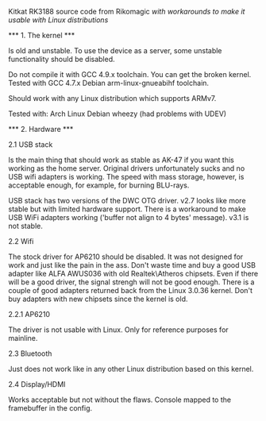 Kitkat RK3188 source code from Rikomagic
_with workarounds to make it usable with Linux distributions_

*** 1. The kernel ***

Is old and unstable. To use the device as a server, some unstable
functionality should be disabled.

Do not compile it with GCC 4.9.x toolchain. You can get the broken kernel.
Tested with GCC 4.7.x Debian arm-linux-gnueabihf toolchain.

Should work with any Linux distribution which supports ARMv7.

Tested with:
Arch Linux
Debian wheezy (had problems with UDEV)

*** 2. Hardware ***

2.1 USB stack

Is the main thing that should work as stable as AK-47 if you want this
working as the home server. Original drivers unfortunately sucks and no
USB wifi adapters is working. The speed with mass storage, however, is
acceptable enough, for example, for burning BLU-rays.

USB stack has two versions of the DWC OTG driver.
v2.7 looks like more stable but with limited hardware support. There is
a workaround to make USB WiFi adapters working ('buffer not align to 4 bytes'
message).
v3.1 is not stable.

2.2 Wifi

The stock driver for AP6210 should be disabled. It was not designed for
work and just like the pain in the ass. Don't waste time and buy a good USB
adapter like ALFA AWUS036 with old Realtek\Atheros chipsets. Even if there
will be a good driver, the signal strengh will not be good enough. There is
a couple of good adapters returned back from the Linux 3.0.36 kernel.
Don't buy adapters with new chipsets since the kernel is old.

2.2.1 AP6210

The driver is not usable with Linux. Only for reference purposes for mainline.

2.3 Bluetooth

Just does not work like in any other Linux distribution based on this kernel.

2.4 Display/HDMI

Works acceptable but not without the flaws. Console mapped to the framebuffer
in the config.